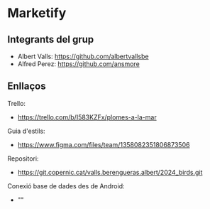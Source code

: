 # Marketify

## Integrants del grup

- Albert Valls: https://github.com/albertvallsbe
- Alfred Perez: https://github.com/ansmore

## Enllaços

Trello:

- https://trello.com/b/I583KZFx/plomes-a-la-mar

Guia d'estils:

- https://www.figma.com/files/team/1358082351806873506

Repositori:

- https://git.copernic.cat/valls.berengueras.albert/2024_birds.git

Conexió base de dades des de Android:

- ""
